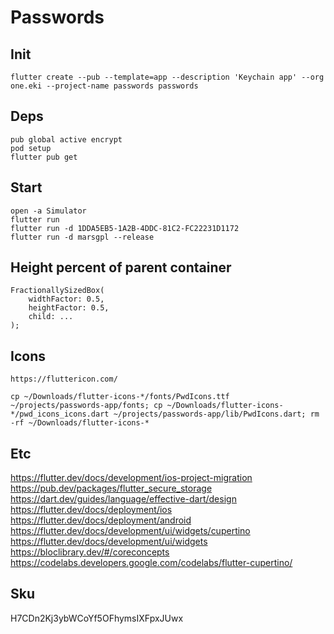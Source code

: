 # Passwords

## Init

    flutter create --pub --template=app --description 'Keychain app' --org one.eki --project-name passwords passwords

## Deps

    pub global active encrypt
    pod setup
    flutter pub get

## Start

    open -a Simulator
    flutter run
    flutter run -d 1DDA5EB5-1A2B-4DDC-81C2-FC22231D1172
    flutter run -d marsgpl --release

## Height percent of parent container

    FractionallySizedBox(
        widthFactor: 0.5,
        heightFactor: 0.5,
        child: ...
    );

## Icons

    https://fluttericon.com/

    cp ~/Downloads/flutter-icons-*/fonts/PwdIcons.ttf ~/projects/passwords-app/fonts; cp ~/Downloads/flutter-icons-*/pwd_icons_icons.dart ~/projects/passwords-app/lib/PwdIcons.dart; rm -rf ~/Downloads/flutter-icons-*

## Etc

<https://flutter.dev/docs/development/ios-project-migration>
<https://pub.dev/packages/flutter_secure_storage>
<https://dart.dev/guides/language/effective-dart/design>
<https://flutter.dev/docs/deployment/ios>
<https://flutter.dev/docs/deployment/android>
<https://flutter.dev/docs/development/ui/widgets/cupertino>
<https://flutter.dev/docs/development/ui/widgets>
<https://bloclibrary.dev/#/coreconcepts>
<https://codelabs.developers.google.com/codelabs/flutter-cupertino/>

## Sku

H7CDn2Kj3ybWCoYf5OFhymsIXFpxJUwx
